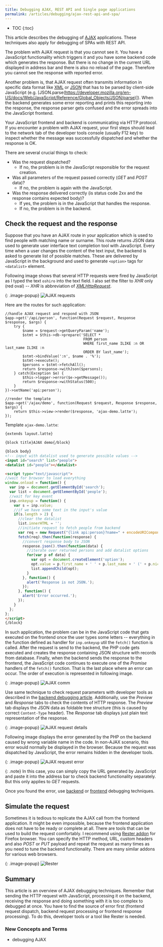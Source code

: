 ```yaml
---
title: Debugging AJAX, REST API and Single page applications
permalink: /articles/debugging/ajax-rest-api-and-spa/
---
```


* TOC
{:toc}

This article describes the debugging of [AJAX](/articles/javascript/#ajax) applications. These techniques also apply
for debugging of SPAs with REST API.

The problem with AJAX request is that you cannot see it. You have a JavaScript functionality which triggers it and
you have some backend code which generates the response. But there is no change in the current URL displayed in
address bar and there is also no reload of the page. Therefore you cannot see the response with reported error.

Another problem is, that AJAX request often transmits information in specific data format like [XML](https://cs.wikipedia.org/wiki/Extensible_Markup_Language)
or [JSON](https://www.json.org/) that has to be parsed by client-side JavaScript (e.g. [JSON.parse(https://developer.mozilla.org/en-US/docs/Web/JavaScript/Reference/Global_Objects/JSON/parse)]).
When the backend generates some error reporting and prints this reporting into the response, the response parser gets
confused and the error spreads into the JavaScript frontend.

Your JavaScript frontend and backend is communicating via HTTP protocol. If you encounter a problem with AJAX request,
your first steps should lead to the network tab of the developer tools console (usually F12 key) to inspect whether
the message was successfully dispatched and whether the response is OK.

There are several crucial things to check:

- Was the request dispatched?
  - If no, the problem is in the JavaScript responsible for the request creation.
- Was all parameters of the request passed correctly (*GET* and *POST* data)?
  - If no, the problem is again with the JavaScript.
- Was the response delivered correctly (is status code 2xx and the response contains expected body)?
  - If yes, the problem is in the JavaScript that handles the response.
  - If no, the problem is in the backend.

## Check the request and the response
Suppose that you have an AJAX route in your application which is used to find people with matching name or surname.
This route returns JSON data used to generate user interface text completion tool with JavaScript. Every time when
a user changes the content of the text input, the backend is asked to generate list of possible matches. These are
delivered by JavaScript in the background and used to generate `<option>` tags for `<datalist>` element.

Following image shows that several HTTP requests were fired by JavaScript as I typed the text `oshiro` into the
text field. I also set the filter to *XHR* only (red oval) -- *XHR* is abbreviation of [*XMLHttpRequest*](/articles/javascript/ajax/).

{: .image-popup}
![AJAX requests](/articles/debugging/ajax-requests.png)

Here are the routes for such application:

~~~ php?start_inline=1
//handle AJAX request and respond with JSON
$app->get('/api/person', function(Request $request, Response $response, $args) {
    try {
        $name = $request->getQueryParam('name');
        $stmt = $this->db->prepare('SELECT *
                                    FROM person
                                    WHERE first_name ILIKE :n OR last_name ILIKE :n
                                    ORDER BY last_name');
        $stmt->bindValue(':n', $name . '%');
        $stmt->execute();
        $persons = $stmt->fetchAll();
        return $response->withJson($persons);
    } catch(Exception $e) {
        $this->logger->error($e->getMessage());
        return $response->withStatus(500);
    }
})->setName('api:person');

//render the template
$app->get('/ajax/demo', function(Request $request, Response $response, $args) {
    return $this->view->render($response, 'ajax-demo.latte');
});
~~~

Template `ajax-demo.latte`:

~~~ html
{extends layout.latte}

{block title}AJAX demo{/block}

{block body}
<!-- input with datalist used to generate possible values -->
<input id="search" list="people">
<datalist id="people"></datalist>

<script type="text/javascript">
//wait for browser to load everything
window.onload = function() {
  var inp = document.getElementById('search');
  var list = document.getElementById('people');
  //wait for key event
  inp.onkeyup = function() {
    var s = inp.value;
    //if we have some text in the input's value
    if(s.length > 2) {
      //clear the datalist
      list.innerHTML = '';
      //initiate request to fetch people from backend
      var req = new Request("{link api:person}?name=" + encodeURIComponent(s));
      fetch(req).then(function(response) {
        //convert response body to JSON
        response.json().then(function(data) {
          //iterate over returned persons and add datalist options
          for(var p of data) {
            var opt = document.createElement('option');
            opt.value = p.first_name + ' ' + p.last_name + ' (' + p.nickname + ')';
            list.appendChild(opt);
          }
        }, function() {
          alert('Response is not JSON.');
        });
      }, function() {
        alert('Error occurred.');
      });
    }
  };
};
</script>
{/block}
~~~

In such application, the problem can be in the JavaScript code that gets executed on the frontend once the user
types some letters -- everything in the function defined as handler for `inp.onkeyup` util the `fetch()` function
is called. After the request is send to the backend, the PHP code gets executed and creates the response containing
JSON structure with records from database. Finally, when the backend sends the response to the frontend, the JavaScript
code continues to execute one of the *Promise* handlers of the `fetch()` function. That is the last place where an
error can occur. The order of execution is represented in following image.

{: .image-popup}
![AJAX comm](/articles/debugging/ajax-comm.png)

Use same technique to check request parameters with developer tools as described in the [backend debugging article](/articles/debugging/backend/#http-protocol-debugging).
Additionally, use the *Preview* and *Response* tabs to check the contents of HTTP response. The *Preview* tab displays
the JSON data as foldable tree structure (this is caused by correct `Content-Type` header). The *Response* tab
displays just plain text representation of the response.

{: .image-popup}
![AJAX request details](/articles/debugging/ajax-request-details.png)

Following image displays the error generated by the PHP on the backend caused by wrong variable name in the code.
In non-AJAX scenario, this error would normally be displayed in the browser. Because the request was dispatched by
JavaScript, the error remains hidden in the developer tools.

{: .image-popup}
![AJAX request error](/articles/debugging/ajax-request-error.png)

{: .note}
In this case, you can simply copy the URL generated by JavaScript and paste it into the address bar to check backend
functionality separately. But this only applies to *GET* requests.

Once you found the error, use [backend](/articles/debugging/backend/) or [frontend](/articles/debugging/frontend/)
debugging techniques.

## Simulate the request
Sometimes it is tedious to replicate the AJAX call from the frontend application. It might be even impossible, because
the frontend application does not have to be ready or complete at all. There are tools that can be used to build
the request comfortably. I recommend using [Rester addon](https://addons.mozilla.org/en-US/firefox/addon/rester/) for
Firefox browser. You can specify the HTTP method, URL, custom headers and also *POST* or *PUT* payload and repeat
the request as many times as you need to tune the backend functionality. There are many similar addons for various
web browsers.

{: .image-popup}
![Rester](/articles/debugging/rester.png)

## Summary
This article is an overview of AJAX debugging techniques. Remember that sending the HTTP request with JavaScript,
processing it on the backend, receiving the response and doing something with it is too complex to debugged at once.
You have to find the source of error first (frontend request dispatch, backend request processing or frontend response
processing). To do this, developer tools or a tool like Rester is needed.

### New Concepts and Terms
- debugging AJAX